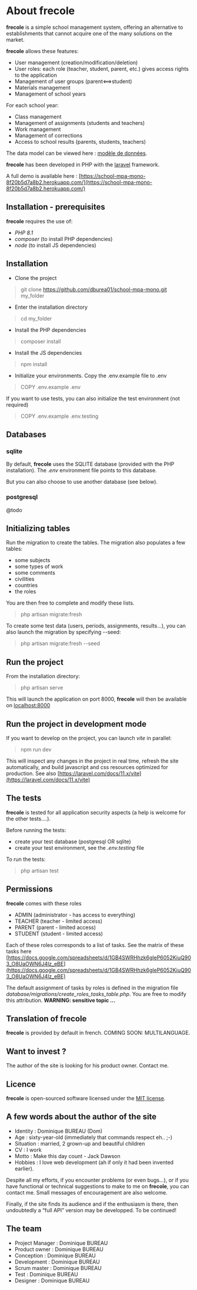 # About **frecole**

**frecole** is a simple school management system, offering an alternative to establishments that cannot acquire one of the many solutions on the market.

**frecole** allows these features:

- User management (creation/modification/deletion)
- User roles: each role (teacher, student, parent, etc.) gives access rights to the application
- Management of user groups (parent<==>student)
- Materials management
- Management of school years

For each school year:

- Class management
- Management of assignments (students and teachers)
- Work management
- Management of corrections
- Access to school results (parents, students, teachers)

The data model can be viewed here : [modèle de données](https://docs.google.com/drawings/d/1EbIsxDt3z9tIoRHQU_xx-jazaEomfl7eew0EOv8sZoE/edit "Data model").

**frecole** has been developed in PHP with the [laravel](https://laravel.com/) framework.

A full demo is available here : [https://school-mpa-mono-8f20b5d7a8b2.herokuapp.com/](https://school-mpa-mono-8f20b5d7a8b2.herokuapp.com/)

## Installation - prerequisites

**frecole** requires the use of:

- *PHP 8.1*
- *composer* (to install PHP dependencies)
- *node* (to install JS dependencies)

## Installation

- Clone the project

> git clone https://github.com/dburea01/school-mpa-mono.git my_folder

- Enter the installation directory

> cd my_folder

- Install the PHP dependencies

> composer install

- Install the JS dependencies

> npm install

- Initialize your environments. Copy the .env.example file to .env

> COPY .env.example .env

If you want to use tests, you can also initialize the test environment (not required)

> COPY .env.example .env.testing

## Databases

### sqlite

By default, **frecole** uses the SQLITE database (provided with the PHP installation). The *.env* environment file points to this database.

But you can also choose to use another database (see below).

### postgresql

@todo

## Initializing tables

Run the migration to create the tables. The migration also populates a few tables:

- some subjects
- some types of work
- some comments
- civilities
- countries
- the roles

You are then free to complete and modify these lists.

> php artisan migrate:fresh

To create some test data (users, periods, assignments, results...), you can also launch the migration by specifying --seed:

> php artisan migrate:fresh --seed

## Run the project

From the installation directory:

> php artisan serve

This will launch the application on port 8000, **frecole** will then be available on [localhost:8000](http://localhost:8000)

## Run the project in development mode

If you want to develop on the project, you can launch *vite* in parallel:

> npm run dev

This will inspect any changes in the project in real time, refresh the site automatically, and build javascript and css resources optimized for production. See also [https://laravel.com/docs/11.x/vite](https://laravel.com/docs/11.x/vite)

## The tests

**frecole** is tested for all application security aspects (a help is welcome for the other tests....).

Before running the tests:

- create your test database (postgresql OR sqlite)
- create your test environment, see the *.env.testing* file
  
To run the tests:
> php artisan test

## Permissions

**frecole** comes with these roles

- ADMIN (administrator - has access to everything)
- TEACHER (teacher - limited access)
- PARENT (parent - limited access)
- STUDENT (student - limited access)

Each of these roles corresponds to a list of tasks. See the matrix of these tasks here [https://docs.google.com/spreadsheets/d/1GB4SWRHhzk6gIeP6052KiuQ903_O8UaOWN6J4lz_eBE](https://docs.google.com/spreadsheets/d/1GB4SWRHhzk6gIeP6052KiuQ903_O8UaOWN6J4lz_eBE)

The default assignment of tasks by roles is defined in the migration file *database/migrations/create_roles_tasks_table.php*. You are free to modify this attribution. **WARNING: sensitive topic ...**

## Translation of **frecole**

**frecole** is provided by default in french. COMING SOON: MULTILANGUAGE.

## Want to invest ?

The author of the site is looking for his product owner. Contact me.

## Licence

**frecole** is open-sourced software licensed under the [MIT license](https://opensource.org/licenses/MIT).

## A few words about the author of the site

- Identity : Dominique BUREAU (Dom)
- Age : sixty-year-old (immediately that commands respect eh.. ;-)
- Situation : married, 2 grown-up and beautiful children
- CV : I work
- Motto : Make this day count - Jack Dawson
- Hobbies : I love web development (ah if only it had been invented earlier).

Despite all my efforts, if you encounter problems (or even bugs...), or if you have functional or technical suggestions to make to me on **frecole**, you can contact me. Small messages of encouragement are also welcome.

Finally, if the site finds its audience and if the enthusiasm is there, then undoubtedly a “full API” version may be developped. To be continued!

## The team

- Project Manager : Dominique BUREAU
- Product owner : Dominique BUREAU
- Conception : Dominique BUREAU
- Development : Dominique BUREAU
- Scrum master : Dominique BUREAU
- Test : Dominique BUREAU
- Designer : Dominique BUREAU
